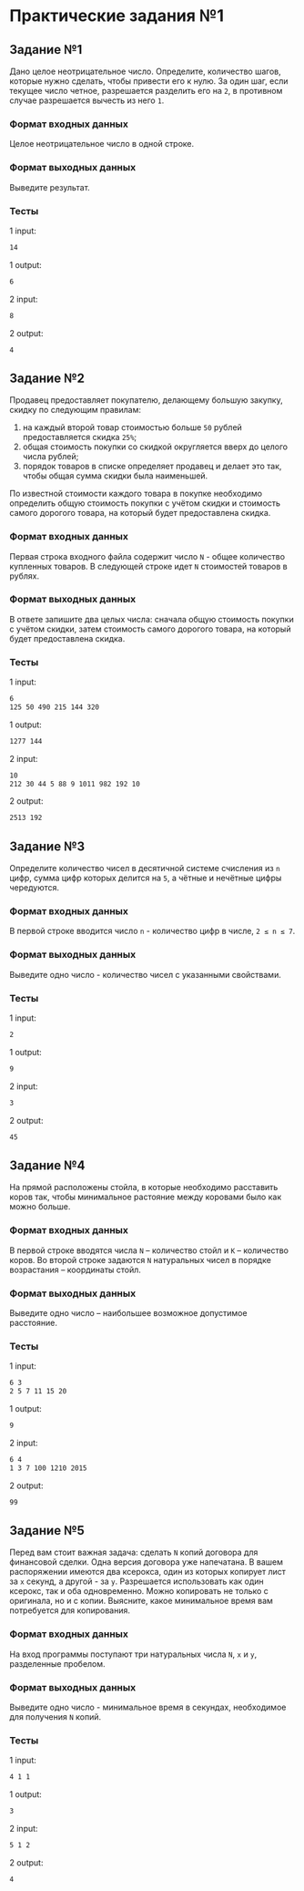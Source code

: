 # Практические задания №1

## Задание №1

Дано целое неотрицательное число. Определите, количество шагов, которые нужно сделать, чтобы привести его к нулю. За один шаг, если текущее число четное, разрешается разделить его на `2`, в противном случае разрешается вычесть из него `1`.

### Формат входных данных

Целое неотрицательное число в одной строке.

### Формат выходных данных

Выведите результат.

### Тесты

1 input:

```bash
14
```

1 output:

```bash
6
```

2 input:

```bash
8
```

2 output:

```bash
4
```

## Задание №2

Продавец предоставляет покупателю, делающему большую закупку, скидку по следующим правилам:

1. на каждый второй товар стоимостью больше `50` рублей предоставляется скидка `25%`; 
2. общая стоимость покупки со скидкой округляется вверх до целого числа рублей;
3. порядок товаров в списке определяет продавец и делает это так, чтобы общая сумма скидки была наименьшей.

По известной стоимости каждого товара в покупке необходимо определить общую стоимость покупки с учётом скидки и стоимость самого дорогого товара, на который будет предоставлена скидка.

### Формат входных данных

Первая строка входного файла содержит число `N` - общее количество купленных товаров. В следующей строке идет `N` стоимостей товаров в рублях.

### Формат выходных данных

В ответе запишите два целых числа: сначала общую стоимость покупки с учётом скидки, затем стоимость самого дорогого товара, на который будет предоставлена скидка.

### Тесты

1 input:

```bash
6
125 50 490 215 144 320
```

1 output:

```bash
1277 144
```

2 input:

```bash
10
212 30 44 5 88 9 1011 982 192 10
```

2 output:

```bash
2513 192
```

## Задание №3

Определите количество чисел в десятичной системе счисления из `n` цифр, сумма цифр которых делится на `5`, а чётные и нечётные цифры чередуются. 

### Формат входных данных

В первой строке вводится число `n` - количество цифр в числе, `2 ≤ n ≤ 7`.  

### Формат выходных данных

Выведите одно число - количество чисел с указанными свойствами.

### Тесты

1 input:

```bash
2
```

1 output:

```bash
9
```

2 input:

```bash
3
```

2 output:

```bash
45
```

## Задание №4

На прямой расположены стойла, в которые необходимо расставить коров так, чтобы минимальное раcтояние между коровами было как можно больше.

### Формат входных данных

В первой строке вводятся числа `N` – количество стойл и `K` – количество коров. Во второй строке задаются `N` натуральных чисел в порядке возрастания – координаты стойл.

### Формат выходных данных

Выведите одно число – наибольшее возможное допустимое расстояние.

### Тесты

1 input:

```bash
6 3
2 5 7 11 15 20
```

1 output:

```bash
9
```

2 input:

```bash
6 4
1 3 7 100 1210 2015
```

2 output:

```bash
99
```

## Задание №5

Перед вам стоит важная задача: сделать `N` копий договора для финансовой сделки. Одна версия договора уже напечатана. В вашем распоряжении имеются два ксерокса, один из которых копирует лист за `x` секунд, а другой - за `y`. Разрешается использовать как один ксерокс, так и оба одновременно. Можно копировать не только с оригинала, но и с копии. Выясните, какое минимальное время вам потребуется для копирования.

### Формат входных данных

На вход программы поступают три натуральных числа `N`, `x` и `y`, разделенные пробелом.

### Формат выходных данных

Выведите одно число - минимальное время в секундах, необходимое для получения `N` копий.

### Тесты

1 input:

```bash
4 1 1
```

1 output:

```bash
3
```

2 input:

```bash
5 1 2
```

2 output:

```bash
4
```
